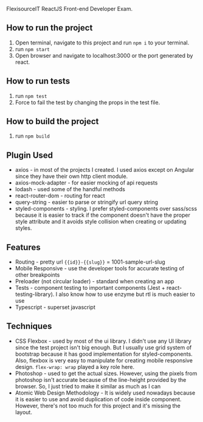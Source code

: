 FlexisourceIT ReactJS Front-end Developer Exam.

## How to run the project
1. Open terminal, navigate to this project and run `npm i` to your terminal.
2. run `npm start`
3. Open browser and navigate to localhost:3000 or the port generated by react.

## How to run tests
1. run `npm test`
2. Force to fail the test by changing the props in the test file.

## How to build the project
1. run `npm build`


## Plugin Used
- axios - in most of the projects I created. I used axios except on Angular since they have their own http client module.
- axios-mock-adapter - for easier mocking of api requests
- lodash - used some of the handful methods
- react-router-dom - routing for react
- query-string - easier to parse or stringify url query string
- styled-components - styling. I prefer styled-components over sass/scss because it is easier to track if the component doesn't have the proper style attribute and it avoids style collision when creating or updating styles.

## Features
- Routing - pretty url `{{id}}-{{slug}}` = 1001-sample-url-slug
- Mobile Responsive - use the developer tools for accurate testing of other breakpoints
- Preloader (not circular loader) - standard when creating an app
- Tests - component testing to important components (Jest + react-testing-library). I also know how to use enzyme but rtl is much easier to use 
- Typescript - superset javascript

## Techniques
- CSS Flexbox - used by most of the ui library. I didn't use any UI library since the test project isn't big enough. But I usually use grid system of bootstrap because it has good implementation for styled-components. Also, flexbox is very easy to manipulate for creating mobile responsive design. `flex-wrap: wrap` played a key role here.
- Photoshop - used to get the actual sizes. However, using the pixels from photoshop isn't accurate because of the line-height provided by the browser. So, I just tried to make it similar as much as I can
- Atomic Web Design Methodology - It is widely used nowadays because it is easier to use and avoid duplication of code inside component. However, there's not too much for this project and it's missing the layout. 